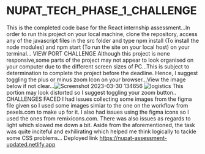 # NUPAT_TECH_PHASE_1_CHALLENGE
This is the completed code base for the React internship assessment...In order to run this project on your local machine, clone the repository, access any of the javascript files in the src folder and type npm install (To install the node modules) and npm start (To run the site on your local host) on your terminal...
VIEW PORT CHALLENGE
Although this project is none responsive,some parts of the project may not appear to look organised on your computer due to the different screen sizes of PC...This is subject to determination to complete the project before the deadline. Hence, I suggest toggling the plus or minus zoom Icon on your browser...View the image below if not clear...![Screenshot 2023-03-30 134656](https://user-images.githubusercontent.com/105238634/228945227-ab53aecd-da15-4df4-971e-2b07ecc09db8.jpg)
![logistics](https://user-images.githubusercontent.com/105238634/228946614-ba4097fb-2b2c-4e71-85bb-cf60a4c02166.jpg)
This portion may look distorted so I suggest toggling your zoom button..
CHALLENGES FACED
I had issues collecting some images from the figma file given so I used some images simiar to the one on the workflow from pexels.com to make up for it.
I also had issues using the figma icons so I used the ones from remixicons.com.
There was also issues as regards to light which slowed me down a bit.
Aside from the aforementioned, the task was quite inciteful and exhilirating which helped me think logically to tackle some CSS problems...
Deployed link
https://nupat-assessment-updated.netlify.app
